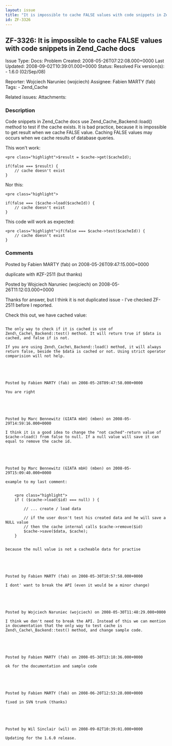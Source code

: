 ```yaml
---
layout: issue
title: "It is impossible to cache FALSE values with code snippets in Zend_Cache docs"
id: ZF-3326
---
```


ZF-3326: It is impossible to cache FALSE values with code snippets in Zend\_Cache docs 
---------------------------------------------------------------------------------------

 Issue Type: Docs: Problem Created: 2008-05-26T07:22:08.000+0000 Last Updated: 2008-09-02T10:39:01.000+0000 Status: Resolved Fix version(s): - 1.6.0 (02/Sep/08)
 
 Reporter:  Wojciech Naruniec (wojciech)  Assignee:  Fabien MARTY (fab)  Tags: - Zend\_Cache
 
 Related issues: 
 Attachments: 
### Description

Code snippets in Zend\_Cache docs use Zend\_Cache\_Backend::load() method to test if the cache exists. It is bad practice, because it is impossible to get result when we cache FALSE value. Caching FALSE values may occurs when we cache results of database queries.

This won't work:

 
    <pre class="highlight">$result = $cache->get($cacheId);
    
    if(false === $result) {
        // cache doesn't exist
    }

Nor this:

 
    <pre class="highlight">
    
    if(false === ($cache->load($cacheId)) {
        // cache doesn't exist
    }

This code will work as expected:

 
    <pre class="highlight">if(false === $cache->test($cacheId)) {
        // cache doesn't exist
    }


 

 

### Comments

Posted by Fabien MARTY (fab) on 2008-05-26T09:47:15.000+0000

duplicate with #ZF-2511 (but thanks)

 

 

Posted by Wojciech Naruniec (wojciech) on 2008-05-26T11:12:03.000+0000

Thanks for answer, but I think it is not duplicated issue - I've checked ZF-2511 before I reported.

Check this out, we have cached value:

```

The only way to check if it is cached is use of Zend\_Cache\_Backend::test() method. It will return true if $data is cached, and false if is not.

If you are using Zend\_Cache\_Backend::load() method, it will always return false, beside the $data is cached or not. Using strict operator comparision will not help.

 

 

Posted by Fabien MARTY (fab) on 2008-05-28T09:47:58.000+0000

You are right

 

 

Posted by Marc Bennewitz (GIATA mbH) (mben) on 2008-05-29T14:59:16.000+0000

I think it is a good idea to change the "not cached"-return value of $cache->load() from false to null. If a null value will save it can equal to remove the cache id.

 

 

Posted by Marc Bennewitz (GIATA mbH) (mben) on 2008-05-29T15:09:40.000+0000

example to my last comment:

 
    <pre class="highlight">
    if ( ($cache->load($id) === null) ) {
        
        // ... create / load data
        
        // if the user dosn't test his created data and he will save a NULL value 
        // then the cache internal calls $cache->remove($id)
        $cache->save($data, $cache);
    }


because the null value is not a cacheable data for practise

 

 

Posted by Fabien MARTY (fab) on 2008-05-30T10:57:58.000+0000

I dont' want to break the API (even it would be a minor change)

 

 

Posted by Wojciech Naruniec (wojciech) on 2008-05-30T11:48:29.000+0000

I think we don't need to break the API. Instead of this we can mention in documentation that the only way to test cache is Zend\_Cache\_Backend::test() method, and change sample code.

 

 

Posted by Fabien MARTY (fab) on 2008-05-30T13:18:36.000+0000

ok for the documentation and sample code

 

 

Posted by Fabien MARTY (fab) on 2008-06-20T12:53:28.000+0000

fixed in SVN trunk (thanks)

 

 

Posted by Wil Sinclair (wil) on 2008-09-02T10:39:01.000+0000

Updating for the 1.6.0 release.

 

 